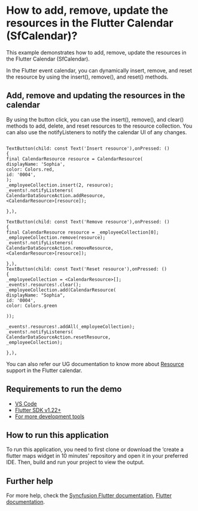 # How to add, remove, update the resources in the Flutter Calendar (SfCalendar)?

This example demonstrates how to add, remove, update the resources in the Flutter Calendar (SfCalendar).

In the Flutter event calendar, you can dynamically insert, remove, and reset the resource by using the insert(), remove(), and reset() methods.

## Add, remove and updating the resources in the calendar

By using the button click, you can use the insert(), remove(), and clear() methods to add, delete, and reset resources to the resource collection. You can also use the notifyListeners to notify the calendar UI of any changes.

```

TextButton(child: const Text('Insert resource'),onPressed: ()
{
final CalendarResource resource = CalendarResource(
displayName: 'Sophia',
color: Colors.red,
id: '0004',
);
_employeeCollection.insert(2, resource);
_events!.notifyListeners(
CalendarDataSourceAction.addResource,
<CalendarResource>[resource]);

},),

TextButton(child: const Text('Remove resource'),onPressed: ()
{
final CalendarResource resource = _employeeCollection[0];
_employeeCollection.remove(resource);
_events!.notifyListeners(
CalendarDataSourceAction.removeResource,
<CalendarResource>[resource]);

},),
TextButton(child: const Text('Reset resource'),onPressed: ()
{
_employeeCollection = <CalendarResource>[];
_events!.resources!.clear();
_employeeCollection.add(CalendarResource(
displayName: "Sophia",
id: '0004',
color: Colors.green

));

_events!.resources!.addAll(_employeeCollection);
_events!.notifyListeners(
CalendarDataSourceAction.resetResource,
_employeeCollection);

},),

```

You can also refer our UG documentation to know more about [Resource](https://help.syncfusion.com/flutter/calendar/resource-view) support in the Flutter calendar.


## Requirements to run the demo
* [VS Code](https://code.visualstudio.com/download)
* [Flutter SDK v1.22+](https://flutter.dev/docs/development/tools/sdk/overview)
* [For more development tools](https://flutter.dev/docs/development/tools/devtools/overview)

## How to run this application
To run this application, you need to first clone or download the ‘create a flutter maps widget in 10 minutes’ repository and open it in your preferred IDE. Then, build and run your project to view the output.

## Further help
For more help, check the [Syncfusion Flutter documentation](https://help.syncfusion.com/flutter/introduction/overview),
 [Flutter documentation](https://flutter.dev/docs/get-started/install).